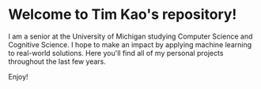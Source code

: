 <h1>Welcome to Tim Kao's repository!</h1>
I am a senior at the University of Michigan studying Computer Science and Cognitive Science. I hope to make an impact by applying machine learning to real-world solutions. Here you'll find all of my personal projects throughout the last few years.

Enjoy!


